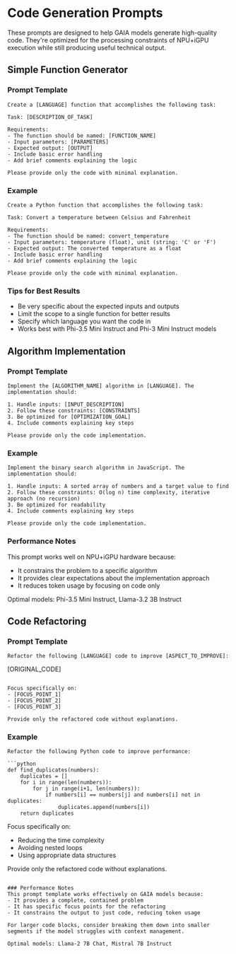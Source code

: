 # Code Generation Prompts

These prompts are designed to help GAIA models generate high-quality code. They're optimized for the processing constraints of NPU+iGPU execution while still producing useful technical output.

## Simple Function Generator

### Prompt Template
```
Create a [LANGUAGE] function that accomplishes the following task:

Task: [DESCRIPTION_OF_TASK]

Requirements:
- The function should be named: [FUNCTION_NAME]
- Input parameters: [PARAMETERS]
- Expected output: [OUTPUT]
- Include basic error handling
- Add brief comments explaining the logic

Please provide only the code with minimal explanation.
```

### Example

```
Create a Python function that accomplishes the following task:

Task: Convert a temperature between Celsius and Fahrenheit

Requirements:
- The function should be named: convert_temperature
- Input parameters: temperature (float), unit (string: 'C' or 'F')
- Expected output: The converted temperature as a float
- Include basic error handling
- Add brief comments explaining the logic

Please provide only the code with minimal explanation.
```

### Tips for Best Results
- Be very specific about the expected inputs and outputs
- Limit the scope to a single function for better results
- Specify which language you want the code in
- Works best with Phi-3.5 Mini Instruct and Phi-3 Mini Instruct models

## Algorithm Implementation

### Prompt Template
```
Implement the [ALGORITHM_NAME] algorithm in [LANGUAGE]. The implementation should:

1. Handle inputs: [INPUT_DESCRIPTION]
2. Follow these constraints: [CONSTRAINTS]
3. Be optimized for [OPTIMIZATION_GOAL]
4. Include comments explaining key steps

Please provide only the code implementation.
```

### Example

```
Implement the binary search algorithm in JavaScript. The implementation should:

1. Handle inputs: A sorted array of numbers and a target value to find
2. Follow these constraints: O(log n) time complexity, iterative approach (no recursion)
3. Be optimized for readability
4. Include comments explaining key steps

Please provide only the code implementation.
```

### Performance Notes
This prompt works well on NPU+iGPU hardware because:
- It constrains the problem to a specific algorithm
- It provides clear expectations about the implementation approach
- It reduces token usage by focusing on code only

Optimal models: Phi-3.5 Mini Instruct, Llama-3.2 3B Instruct

## Code Refactoring

### Prompt Template
```
Refactor the following [LANGUAGE] code to improve [ASPECT_TO_IMPROVE]:

```
[ORIGINAL_CODE]
```

Focus specifically on:
- [FOCUS_POINT_1]
- [FOCUS_POINT_2]
- [FOCUS_POINT_3]

Provide only the refactored code without explanations.
```

### Example

```
Refactor the following Python code to improve performance:

```python
def find_duplicates(numbers):
    duplicates = []
    for i in range(len(numbers)):
        for j in range(i+1, len(numbers)):
            if numbers[i] == numbers[j] and numbers[i] not in duplicates:
                duplicates.append(numbers[i])
    return duplicates
```

Focus specifically on:
- Reducing the time complexity
- Avoiding nested loops
- Using appropriate data structures

Provide only the refactored code without explanations.
```

### Performance Notes
This prompt template works effectively on GAIA models because:
- It provides a complete, contained problem
- It has specific focus points for the refactoring
- It constrains the output to just code, reducing token usage

For larger code blocks, consider breaking them down into smaller segments if the model struggles with context management.

Optimal models: Llama-2 7B Chat, Mistral 7B Instruct